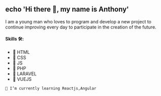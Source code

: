 ## echo 'Hi there 👋, my name is Anthony'
I am a young man who loves to program and develop a new project to continue improving every day to participate in the creation of the future.


#### Skills  🛠️:
 * 📌 HTML
 * 📌 CSS 
 * 📌 JS 
 * 📌 PHP
 * 📌 LARAVEL
 * 📌 VUEJS

``` 🌱 I’m currently learning Reactjs,Angular ```


